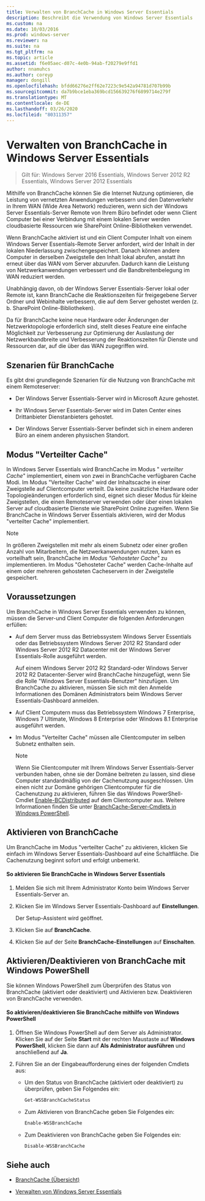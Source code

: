 ```yaml
---
title: Verwalten von BranchCache in Windows Server Essentials
description: Beschreibt die Verwendung von Windows Server Essentials
ms.custom: na
ms.date: 10/03/2016
ms.prod: windows-server
ms.reviewer: na
ms.suite: na
ms.tgt_pltfrm: na
ms.topic: article
ms.assetid: f6e05aec-d07c-4e0b-94ab-f20279e9ffd1
author: nnamuhcs
ms.author: coreyp
manager: dongill
ms.openlocfilehash: bfdd66276e2ff62e7223c9e542a94781d707b99b
ms.sourcegitcommit: da7b9bce1eba369bcd156639276f6899714e279f
ms.translationtype: MT
ms.contentlocale: de-DE
ms.lasthandoff: 03/26/2020
ms.locfileid: "80311357"
---
```

# <a name="manage-branchcache-in-windows-server-essentials"></a>Verwalten von BranchCache in Windows Server Essentials

>Gilt für: Windows Server 2016 Essentials, Windows Server 2012 R2 Essentials, Windows Server 2012 Essentials

Mithilfe von BranchCache können Sie die Internet Nutzung optimieren, die Leistung von vernetzten Anwendungen verbessern und den Datenverkehr in Ihrem WAN (Wide Area Network) reduzieren, wenn sich der Windows Server Essentials-Server Remote von Ihrem Büro befindet oder wenn Client Computer bei einer Verbindung mit einem lokalen Server werden cloudbasierte Ressourcen wie SharePoint Online-Bibliotheken verwendet.  
  
 Wenn BranchCache aktiviert ist und ein Client Computer Inhalt von einem Windows Server Essentials-Remote Server anfordert, wird der Inhalt in der lokalen Niederlassung zwischengespeichert. Danach können andere Computer in derselben Zweigstelle den Inhalt lokal abrufen, anstatt ihn erneut über das WAN vom Server abzurufen. Dadurch kann die Leistung von Netzwerkanwendungen verbessert und die Bandbreitenbelegung im WAN reduziert werden.  
  
 Unabhängig davon, ob der Windows Server Essentials-Server lokal oder Remote ist, kann BranchCache die Reaktionszeiten für freigegebene Server Ordner und Webinhalte verbessern, die auf dem Server gehostet werden (z. b. SharePoint Online-Bibliotheken).  
  
 Da für BranchCache keine neue Hardware oder Änderungen der Netzwerktopologie erforderlich sind, stellt dieses Feature eine einfache Möglichkeit zur Verbesserung zur Optimierung der Auslastung der Netzwerkbandbreite und Verbesserung der Reaktionszeiten für Dienste und Ressourcen dar, auf die über das WAN zugegriffen wird.  
  
## <a name="branchcache-scenarios"></a>Szenarien für BranchCache  
 Es gibt drei grundlegende Szenarien für die Nutzung von BranchCache mit einem Remoteserver:  
  
-   Der Windows Server Essentials-Server wird in Microsoft Azure gehostet.  
  
-   Ihr Windows Server Essentials-Server wird im Daten Center eines Drittanbieter Dienstanbieters gehostet.  
  
-   Der Windows Server Essentials-Server befindet sich in einem anderen Büro an einem anderen physischen Standort.  
  
## <a name="distributed-cache-mode"></a>Modus "Verteilter Cache"  
 In Windows Server Essentials wird BranchCache im Modus " *verteilter Cache*" implementiert, einem von zwei in BranchCache verfügbaren Cache Modi. Im Modus "Verteilter Cache" wird der Inhaltscache in einer Zweigstelle auf Clientcomputer verteilt. Da keine zusätzliche Hardware oder Topologieänderungen erforderlich sind, eignet sich dieser Modus für kleine Zweigstellen, die einen Remoteserver verwenden oder über einen lokalen Server auf cloudbasierte Dienste wie SharePoint Online zugreifen. Wenn Sie BranchCache in Windows Server Essentials aktivieren, wird der Modus "verteilter Cache" implementiert.  
  
> [!NOTE]
>  In größeren Zweigstellen mit mehr als einem Subnetz oder einer großen Anzahl von Mitarbeitern, die Netzwerkanwendungen nutzen, kann es vorteilhaft sein, BranchCache im *Modus "Gehosteter Cache"* zu implementieren. Im Modus "Gehosteter Cache" werden Cache-Inhalte auf einem oder mehreren gehosteten Cacheservern in der Zweigstelle gespeichert.
  
## <a name="requirements"></a>Voraussetzungen  
 Um BranchCache in Windows Server Essentials verwenden zu können, müssen die Server-und Client Computer die folgenden Anforderungen erfüllen:  
  
-   Auf dem Server muss das Betriebssystem Windows Server Essentials oder das Betriebssystem Windows Server 2012 R2 Standard oder Windows Server 2012 R2 Datacenter mit der Windows Server Essentials-Rolle ausgeführt werden.  
  
     Auf einem Windows Server 2012 R2 Standard-oder Windows Server 2012 R2 Datacenter-Server wird BranchCache hinzugefügt, wenn Sie die Rolle "Windows Server Essentials-Benutzer" hinzufügen. Um BranchCache zu aktivieren, müssen Sie sich mit den Anmelde Informationen des Domänen Administrators beim Windows Server Essentials-Dashboard anmelden.  
  
-   Auf Client Computern muss das Betriebssystem Windows 7 Enterprise, Windows 7 Ultimate, Windows 8 Enterprise oder Windows 8.1 Enterprise ausgeführt werden.  
  
-   Im Modus "Verteilter Cache" müssen alle Clientcomputer im selben Subnetz enthalten sein.  
  
    > [!NOTE]
    >  Wenn Sie Clientcomputer mit Ihrem Windows Server Essentials-Server verbunden haben, ohne sie der Domäne beitreten zu lassen, sind diese Computer standardmäßig von der Cachenutzung ausgeschlossen. Um einen nicht zur Domäne gehörigen Clientcomputer für die Cachenutzung zu aktivieren, führen Sie das Windows PowerShell-Cmdlet [Enable-BCDistributed](https://technet.microsoft.com/library/hh848398.aspx) auf dem Clientcomputer aus. Weitere Informationen finden Sie unter [BranchCache-Server-Cmdlets in Windows PowerShell](https://technet.microsoft.com/library/hh848392.aspx).  
 
  
## <a name="turn-branchcache-on"></a>Aktivieren von BranchCache  
 Um BranchCache im Modus "verteilter Cache" zu aktivieren, klicken Sie einfach im Windows Server Essentials-Dashboard auf eine Schaltfläche. Die Cachenutzung beginnt sofort und erfolgt unbemerkt.  
  
#### <a name="to-turn-on-branchcache-in-windows-server-essentials"></a>So aktivieren Sie BranchCache in Windows Server Essentials  
  
1.  Melden Sie sich mit Ihrem Administrator Konto beim Windows Server Essentials-Server an.  
  
2.  Klicken Sie im Windows Server Essentials-Dashboard auf **Einstellungen**.  
  
     Der Setup-Assistent wird geöffnet.  
  
3.  Klicken Sie auf **BranchCache**.  
  
4.  Klicken Sie auf der Seite **BranchCache-Einstellungen** auf **Einschalten**.  
  
## <a name="use-windows-powershell-to-turn-branchcache-on-or-off"></a>Aktivieren/Deaktivieren von BranchCache mit Windows PowerShell  
 Sie können Windows PowerShell zum Überprüfen des Status von BranchCache (aktiviert oder deaktiviert) und Aktivieren bzw. Deaktivieren von BranchCache verwenden.  
  
#### <a name="to-turn-branchcache-on-or-off-using-windows-powershell"></a>So aktivieren/deaktivieren Sie BranchCache mithilfe von Windows PowerShell  
  
1.  Öffnen Sie Windows PowerShell auf dem Server als Administrator. Klicken Sie auf der Seite **Start** mit der rechten Maustaste auf **Windows PowerShell**, klicken Sie dann auf **Als Administrator ausführen** und anschließend auf **Ja**.  
  
2.  Führen Sie an der Eingabeaufforderung eines der folgenden Cmdlets aus:  
  
    -   Um den Status von BranchCache (aktiviert oder deaktiviert) zu überprüfen, geben Sie Folgendes ein:  
  
        ```powershell  
        Get-WSSBranchCacheStatus  
        ```  
  
    -   Zum Aktivieren von BranchCache geben Sie Folgendes ein:  
  
        ```powershell  
        Enable-WSSBranchCache  
        ```  
  
    -   Zum Deaktivieren von BranchCache geben Sie Folgendes ein:  
  
        ```powershell  
        Disable-WSSBranchCache  
        ```  
  
## <a name="see-also"></a>Siehe auch  
    
-   [BranchCache (Übersicht)](https://technet.microsoft.com/library/hh831696.aspx)  
  
-   [Verwalten von Windows Server Essentials](Manage-Windows-Server-Essentials.md)
